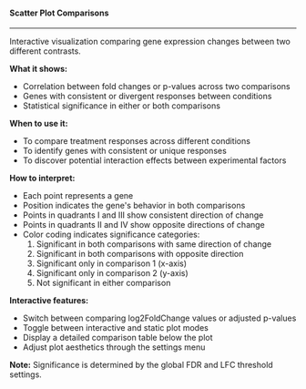 #### Scatter Plot Comparisons
-----------------------------

Interactive visualization comparing gene expression changes between two different contrasts.

**What it shows:**
- Correlation between fold changes or p-values across two comparisons
- Genes with consistent or divergent responses between conditions
- Statistical significance in either or both comparisons

**When to use it:**
- To compare treatment responses across different conditions
- To identify genes with consistent or unique responses
- To discover potential interaction effects between experimental factors

**How to interpret:**
- Each point represents a gene
- Position indicates the gene's behavior in both comparisons
- Points in quadrants I and III show consistent direction of change
- Points in quadrants II and IV show opposite directions of change
- Color coding indicates significance categories:
  1. Significant in both comparisons with same direction of change
  2. Significant in both comparisons with opposite direction
  3. Significant only in comparison 1 (x-axis)
  4. Significant only in comparison 2 (y-axis)
  5. Not significant in either comparison

**Interactive features:**
- Switch between comparing log2FoldChange values or adjusted p-values
- Toggle between interactive and static plot modes
- Display a detailed comparison table below the plot
- Adjust plot aesthetics through the settings menu

**Note:** Significance is determined by the global FDR and LFC threshold settings.
